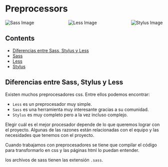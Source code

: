 # Preprocessors

<div style="width: 100%; display: flex; justify-content: space-between; align-items: center; flex-wrap: wrap;">
    <img src="https://sass-lang.com/assets/img/logos/logo-b6e1ef6e.svg" alt="Sass Image" style="max-width: 200px;">
    <img src="https://upload.wikimedia.org/wikipedia/commons/8/81/LESS_Logo.svg" alt="Less Image" style="max-width: 200px;">
    <img src="https://abalozz.es/content/images/2014/Dec/stylus.png" alt="Stylus Image" style="max-width: 200px;">
</div>

## Contents
- [Diferencias entre Sass, Stylus y Less](#diferencias-entre-sass-stylus-y-less)
- [Sass](sass.md)
- [Less](less.md)
- [Stylus](stylus.md)

## Diferencias entre Sass, Stylus y Less

Existen muchos preprocesadores css. Entre ellos podemos encontrar:

* `Less` es un preprocesador muy simple.
* `Sass` es una herramienta muy interesante gracias a su comunidad.
* `Stylus` es muy completo pero a la vez incluso complejo.

Elegir cuál es el mejor procesador depende de lo que queremos lograr con el proyecto. Algunas de las razones están relacionadas con el equipo y las necesidades que tenemos con el proyecto.

Cuando trabajamos con preprocesadores se tiene que compilar el código para transformarlo en css y las páginas html lo puedan entender.

los archivos de sass tienen las extensión `.sass`.
